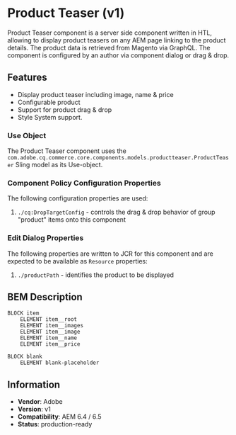 <!--
Copyright 2019 Adobe Systems Incorporated

Licensed under the Apache License, Version 2.0 (the "License");
you may not use this file except in compliance with the License.
You may obtain a copy of the License at

    http://www.apache.org/licenses/LICENSE-2.0

Unless required by applicable law or agreed to in writing, software
distributed under the License is distributed on an "AS IS" BASIS,
WITHOUT WARRANTIES OR CONDITIONS OF ANY KIND, either express or implied.
See the License for the specific language governing permissions and
limitations under the License.
-->

# Product Teaser (v1)

Product Teaser component is a server side component written in HTL, allowing to display product teasers on any AEM page linking to the product details.
The product data is retrieved from Magento via GraphQL. The component is configured by an author via component dialog or drag & drop.

## Features

* Display product teaser including image, name & price
* Configurable product
* Support for product drag & drop
* Style System support.

### Use Object

The Product Teaser component uses the `com.adobe.cq.commerce.core.components.models.productteaser.ProductTeaser` Sling model as its Use-object.

### Component Policy Configuration Properties

The following configuration properties are used:

1. `./cq:DropTargetConfig` - controls the drag & drop behavior of group "product" items onto this component

### Edit Dialog Properties

The following properties are written to JCR for this component and are expected to be available as `Resource` properties:

1. `./productPath` - identifies the product to be displayed

## BEM Description

```
BLOCK item
    ELEMENT item__root
    ELEMENT item__images
    ELEMENT item__image
    ELEMENT item__name
    ELEMENT item__price

BLOCK blank
    ELEMENT blank-placeholder
```

## Information

* **Vendor**: Adobe
* **Version**: v1
* **Compatibility**: AEM 6.4 / 6.5
* **Status**: production-ready
